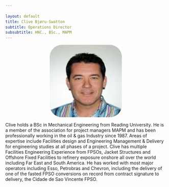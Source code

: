```yaml
---

layout: default
title: Clive Bjøru-Swatton
subtitle: Operations Director
subsubtitle: HNC., BSc., MAPM
---
```


<img src="/images/clive.png" style="display: block; margin: 0 auto;" />

Clive holds a BSc in Mechanical Engineering from Reading University. He is a member of the association for project managers MAPM and has been professionally working in the oil & gas Industry since 1987. Areas of expertise include Facilities design and Engineering Management & Delivery for engineering studies at all phases of a project. Clive has multiple Facilities Engineering Experience from FPSOs, Jacket Structures and Offshore Fixed Facilities to refinery exposure onshore all over the world including Far East and South America. He has worked with most major operators including Esso, Petrobras and Chevron, including the delivery of one of the fasted FPSO conversions on record from contract signature to delivery, the Cidade de Sao Vincente FPSO.
